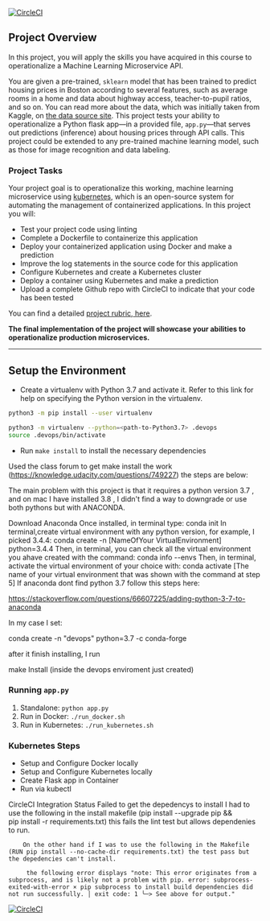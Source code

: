 [![CircleCI](https://circleci.com/gh/Sheree1986/DevOps_Microservices/tree/master.svg?style=svg)](https://circleci.com/gh/Sheree1986/DevOps_Microservices/tree/master)

## Project Overview

In this project, you will apply the skills you have acquired in this course to operationalize a Machine Learning Microservice API. 

You are given a pre-trained, `sklearn` model that has been trained to predict housing prices in Boston according to several features, such as average rooms in a home and data about highway access, teacher-to-pupil ratios, and so on. You can read more about the data, which was initially taken from Kaggle, on [the data source site](https://www.kaggle.com/c/boston-housing). This project tests your ability to operationalize a Python flask app—in a provided file, `app.py`—that serves out predictions (inference) about housing prices through API calls. This project could be extended to any pre-trained machine learning model, such as those for image recognition and data labeling.

### Project Tasks

Your project goal is to operationalize this working, machine learning microservice using [kubernetes](https://kubernetes.io/), which is an open-source system for automating the management of containerized applications. In this project you will:
* Test your project code using linting
* Complete a Dockerfile to containerize this application
* Deploy your containerized application using Docker and make a prediction
* Improve the log statements in the source code for this application
* Configure Kubernetes and create a Kubernetes cluster
* Deploy a container using Kubernetes and make a prediction
* Upload a complete Github repo with CircleCI to indicate that your code has been tested

You can find a detailed [project rubric, here](https://review.udacity.com/#!/rubrics/2576/view).

**The final implementation of the project will showcase your abilities to operationalize production microservices.**

---

## Setup the Environment

* Create a virtualenv with Python 3.7 and activate it. Refer to this link for help on specifying the Python version in the virtualenv. 
```bash
python3 -m pip install --user virtualenv

python3 -m virtualenv --python=<path-to-Python3.7> .devops
source .devops/bin/activate
```
* Run `make install` to install the necessary dependencies


Used the class forum to get make install the work (https://knowledge.udacity.com/questions/749227) the steps are below:


The main problem with this project is that it requires a python version 3.7 , and on mac I have installed 3.8 , I didn't find a way to downgrade or use both pythons but with ANACONDA.

Download Anaconda
Once installed, in terminal type: conda init
In terminal,create virtual environment with any python version, for example, I picked 3.4.4: conda create -n [NameOfYour VirtualEnvironment] python=3.4.4
Then, in terminal, you can check all the virtual environment you ahave created with the command: conda info --envs
Then, in terminal, activate the virtual environment of your choice with: conda activate [The name of your virtual environment that was shown with the command at step 5]
If anaconda dont find python 3.7 follow this steps here:

https://stackoverflow.com/questions/66607225/adding-python-3-7-to-anaconda

In my case I set:

conda create -n "devops" python=3.7 -c conda-forge

after it finish installing, I run

make Install (inside the devops enviroment just created)



### Running `app.py`

1. Standalone:  `python app.py`
2. Run in Docker:  `./run_docker.sh`
3. Run in Kubernetes:  `./run_kubernetes.sh`

### Kubernetes Steps

* Setup and Configure Docker locally
* Setup and Configure Kubernetes locally
* Create Flask app in Container
* Run via kubectl


CircleCI Integration
Status Failed to get the depedencys to install I had to use the following in the install makefile (pip install --upgrade pip &&\
		pip install -r requirements.txt) this fails the lint test but allows dependenies to run.


        On the other hand if I was to use the following in the Makefile (RUN pip install --no-cache-dir requirements.txt) the test pass but the depedencies can't install.
        
         the following error displays "note: This error originates from a subprocess, and is likely not a problem with pip. error: subprocess-exited-with-error × pip subprocess to install build dependencies did not run successfully. │ exit code: 1 ╰─> See above for output."

[![CircleCI](https://circleci.com/gh/Sheree1986/DevOps_Microservices/tree/master.svg?style=svg)](https://circleci.com/gh/Sheree1986/DevOps_Microservices/tree/master)
